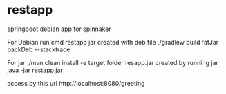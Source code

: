 # restapp
springboot debian app for spinnaker

For Debian run cmd restapp jar created  with deb file 
./gradlew build fatJar packDeb --stacktrace


For jar
./mvn clean install -e
target folder resapp.jar created.by running jar 
java  -jar restapp.jar

access by this url  http://localhost:8080/greeting


